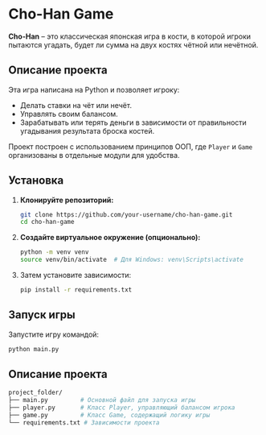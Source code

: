 # Cho-Han Game

**Cho-Han** – это классическая японская игра в кости, в которой игроки пытаются угадать, будет ли сумма на двух костях чётной или нечётной.

## Описание проекта
Эта игра написана на Python и позволяет игроку:
- Делать ставки на чёт или нечёт.
- Управлять своим балансом.
- Зарабатывать или терять деньги в зависимости от правильности угадывания результата броска костей.

Проект построен с использованием принципов ООП, где `Player` и `Game` организованы в отдельные модули для удобства.

## Установка

1. **Клонируйте репозиторий:**
    ```bash
    git clone https://github.com/your-username/cho-han-game.git
    cd cho-han-game
    ```

2. **Создайте виртуальное окружение (опционально):**
    ```bash
    python -m venv venv
    source venv/bin/activate  # Для Windows: venv\Scripts\activate
    ```

3. Затем установите зависимости:
    ```bash
    pip install -r requirements.txt
    ```

## Запуск игры

Запустите игру командой:

```bash
python main.py
```
## Описание проекта
```bash
project_folder/
├── main.py         # Основной файл для запуска игры
├── player.py       # Класс Player, управляющий балансом игрока
├── game.py         # Класс Game, содержащий логику игры
└── requirements.txt # Зависимости проекта
```
